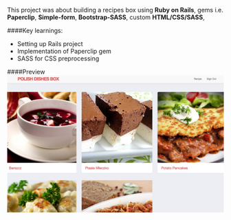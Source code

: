 This project was about building a recipes box using
**Ruby on Rails**, gems i.e. **Paperclip**, **Simple-form**, **Bootstrap-SASS**, custom **HTML/CSS/SASS**,

####Key learnings:

- Setting up Rails project
- Implementation of Paperclip gem
- SASS for CSS preprocessing

####Preview
![recipe-box screenshot](https://github.com/maciejk77/recipe-box/blob/master/img/screenshot.png)

